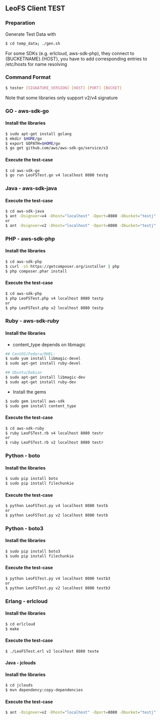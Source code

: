 ## LeoFS Client TEST

### Preparation
Generate Test Data with
```bash
$ cd temp_data; ./gen.sh
```

For some SDKs (e.g. erlcloud, aws-sdk-php), they connect to {BUCKETNAME}.{HOST},
you have to add corresponding entries to /etc/hosts for name resolving

### Command Format
```bash
$ tester [SIGNATURE_VERSION] [HOST] [PORT] [BUCKET]
```
Note that some libraries only support v2/v4 signature

### GO - aws-sdk-go
#### Install the libraries

```bash
$ sudo apt-get install golang
$ mkdir $HOME/go
$ export GOPATH=$HOME/go
$ go get github.com/aws/aws-sdk-go/service/s3
```

#### Execute the test-case

```bash
$ cd aws-sdk-go
$ go run LeoFSTest.go v4 localhost 8080 testg
```

### Java - aws-sdk-java
#### Execute the test-case

```bash
$ cd aws-sdk-java
$ ant -Dsignver=v4 -Dhost="localhost" -Dport=8080 -Dbucket="testj"
or
$ ant -Dsignver=v2 -Dhost="localhost" -Dport=8080 -Dbucket="testj"
```

### PHP - aws-sdk-php
#### Install the libraries

```bash
$ cd aws-sdk-php
$ curl -sS https://getcomposer.org/installer | php
$ php composer.phar install
```

#### Execute the test-case

```bash
$ cd aws-sdk-php
$ php LeoFSTest.php v4 localhost 8080 testp
or
$ php LeoFSTest.php v2 localhost 8080 testp
```

### Ruby - aws-sdk-ruby
#### Install the libraries

* content_type depends on libmagic

```bash
## CentOS/Fedora/RHEL: 
$ sudo yum install libmagic-devel
$ sudo apt-get install ruby-devel

## Ubuntu/Debian
$ sudo apt-get install libmagic-dev
$ sudo apt-get install ruby-dev
```

* Install the gems

```bash
$ sudo gem install aws-sdk
$ sudo gem install content_type
```

#### Execute the test-case

```bash
$ cd aws-sdk-ruby
$ ruby LeoFSTest.rb v4 localhost 8080 testr
or
$ ruby LeoFSTest.rb v2 localhost 8080 testr
``` 

### Python - boto
#### Install the libraries

```bash
$ sudo pip install boto
$ sudo pip install filechunkio
```

#### Execute the test-case

```bash
$ python LeoFSTest.py v4 localhost 8080 testb
or
$ python LeoFSTest.py v2 localhost 8080 testb
```

### Python - boto3
#### Install the libraries

```bash
$ sudo pip install boto3
$ sudo pip install filechunkio
```

#### Execute the test-case

```bash
$ python LeoFSTest.py v4 localhost 8080 testb3
or
$ python LeoFSTest.py v2 localhost 8080 testb3
```

### Erlang - erlcloud
#### Install the libraries
```bash
$ cd erlcloud
$ make
```

#### Execute the test-case
```bash
$ ./LeoFSTest.erl v2 localhost 8080 teste
```

#### Java - jclouds
#### Install the libraries
```bash
$ cd jclouds
$ mvn dependency:copy-dependencies
```

#### Execute the test-case
```bash
$ ant -Dsignver=v2 -Dhost="localhost" -Dport=8080 -Dbucket="testj"
```
